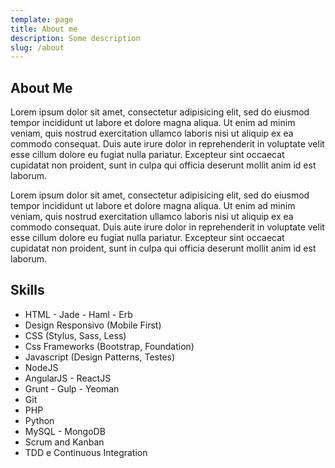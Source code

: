 ```yaml
---
template: page
title: About me
description: Some description
slug: /about
---
```

## About Me

Lorem ipsum dolor sit amet, consectetur adipisicing elit, sed do eiusmod
tempor incididunt ut labore et dolore magna aliqua. Ut enim ad minim veniam,
quis nostrud exercitation ullamco laboris nisi ut aliquip ex ea commodo
consequat. Duis aute irure dolor in reprehenderit in voluptate velit esse
cillum dolore eu fugiat nulla pariatur. Excepteur sint occaecat cupidatat non
proident, sunt in culpa qui officia deserunt mollit anim id est laborum.

Lorem ipsum dolor sit amet, consectetur adipisicing elit, sed do eiusmod
tempor incididunt ut labore et dolore magna aliqua. Ut enim ad minim veniam,
quis nostrud exercitation ullamco laboris nisi ut aliquip ex ea commodo
consequat. Duis aute irure dolor in reprehenderit in voluptate velit esse
cillum dolore eu fugiat nulla pariatur. Excepteur sint occaecat cupidatat non
proident, sunt in culpa qui officia deserunt mollit anim id est laborum.

## Skills

- HTML - Jade - Haml - Erb
- Design Responsivo (Mobile First)
- CSS (Stylus, Sass, Less)
- Css Frameworks (Bootstrap, Foundation)
- Javascript (Design Patterns, Testes)
- NodeJS
- AngularJS - ReactJS
- Grunt - Gulp - Yeoman
- Git
- PHP
- Python
- MySQL - MongoDB
- Scrum and Kanban
- TDD e Continuous Integration
